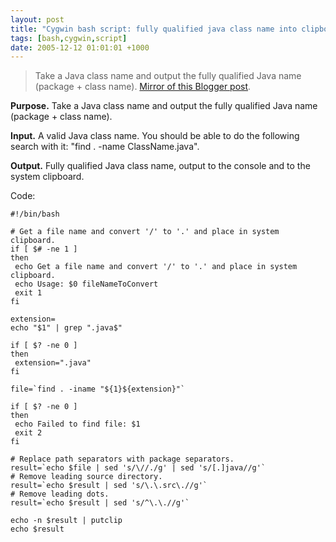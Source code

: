 ```yaml
---
layout: post
title: "Cygwin bash script: fully qualified java class name into clipboard"
tags: [bash,cygwin,script]
date: 2005-12-12 01:01:01 +1000
---
```


> Take a Java class name and output the fully qualified Java name (package + class name). [Mirror of this Blogger post](https://robertmarkbramprogrammer.blogspot.com/2005/12/fully-qualified-java-class-name.html).

<p><b>Purpose.</b> Take a Java class name and output the fully qualified Java name (package + class name). </P><p><b>Input.</b> A valid Java class name. You should be able to do the following search with it: "find . -name ClassName.java". </P><p><b>Output.</b> Fully qualified Java class name, output to the console and to the system clipboard. </P><p>Code: </P>

<pre><code class='bash'>#!/bin/bash

# Get a file name and convert '/' to '.' and place in system clipboard.
if [ $# -ne 1 ]
then
 echo Get a file name and convert '/' to '.' and place in system clipboard.
 echo Usage: $0 fileNameToConvert
 exit 1
fi

extension=
echo "$1" | grep ".java$"

if [ $? -ne 0 ]
then
 extension=".java"
fi

file=`find . -iname "${1}${extension}"`

if [ $? -ne 0 ]
then
 echo Failed to find file: $1
 exit 2
fi

# Replace path separators with package separators.
result=`echo $file | sed 's/\//./g' | sed 's/[.]java//g'`
# Remove leading source directory.
result=`echo $result | sed 's/\.\.src\.//g'`
# Remove leading dots.
result=`echo $result | sed 's/^\.\.//g'`

echo -n $result | putclip
echo $result
</code></pre>